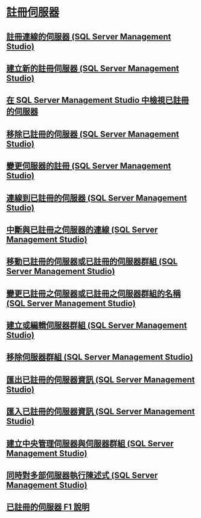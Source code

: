 # [註冊伺服器](register-servers.md)  
## [註冊連線的伺服器 (SQL Server Management Studio)](register-a-connected-server-sql-server-management-studio.md)  
## [建立新的註冊伺服器 (SQL Server Management Studio)](create-a-new-registered-server-sql-server-management-studio.md)  
## [在 SQL Server Management Studio 中檢視已註冊的伺服器](view-registered-servers-in-sql-server-management-studio.md)  
## [移除已註冊的伺服器 (SQL Server Management Studio)](remove-a-registered-server-sql-server-management-studio.md)  
## [變更伺服器的註冊 (SQL Server Management Studio)](change-a-server-s-registration-sql-server-management-studio.md)  
## [連線到已註冊的伺服器 (SQL Server Management Studio)](connect-to-a-registered-server-sql-server-management-studio.md)  
## [中斷與已註冊之伺服器的連線 (SQL Server Management Studio)](disconnect-from-a-registered-server-sql-server-management-studio.md)  
## [移動已註冊的伺服器或已註冊的伺服器群組 (SQL Server Management Studio)](move-a-registered-server-or-registered-server-group.md)  
## [變更已註冊之伺服器或已註冊之伺服器群組的名稱 (SQL Server Management Studio)](change-the-name-of-registered-server-or-registered-server-group.md)  
## [建立或編輯伺服器群組 (SQL Server Management Studio)](create-or-edit-a-server-group-sql-server-management-studio.md)  
## [移除伺服器群組 (SQL Server Management Studio)](remove-a-server-group-sql-server-management-studio.md)  
## [匯出已註冊的伺服器資訊 (SQL Server Management Studio)](export-registered-server-information-sql-server-management-studio.md)  
## [匯入已註冊的伺服器資訊 (SQL Server Management Studio)](import-registered-server-information-sql-server-management-studio.md)  
## [建立中央管理伺服器與伺服器群組 (SQL Server Management Studio)](create-a-central-management-server-and-server-group.md)  
## [同時對多部伺服器執行陳述式 (SQL Server Management Studio)](execute-statements-against-multiple-servers-simultaneously.md)  
## [已註冊的伺服器 F1 說明](registered-servers-f1-help.md)  

